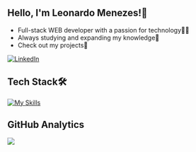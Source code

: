 ## Hello, I'm Leonardo Menezes!👋

- Full-stack WEB developer with a passion for technology👨‍💻
- Always studying and expanding my knowledge🚀
- Check out my projects📁

[![LinkedIn](https://img.shields.io/badge/LinkedIn-0077B5?style=for-the-badge&logo=linkedin&logoColor=white)](https://www.linkedin.com/in/leonardo-menezes-04629a292/)

## Tech Stack🛠️
[![My Skills](https://skillicons.dev/icons?i=js,html,css,nodejs,react,express,git,tailwind,styledcomponents,sass,sqlite)](https://skillicons.dev)


## GitHub Analytics
![](https://github-readme-stats.vercel.app/api/top-langs/?username=leonardomenezes7&theme=blue-green)
